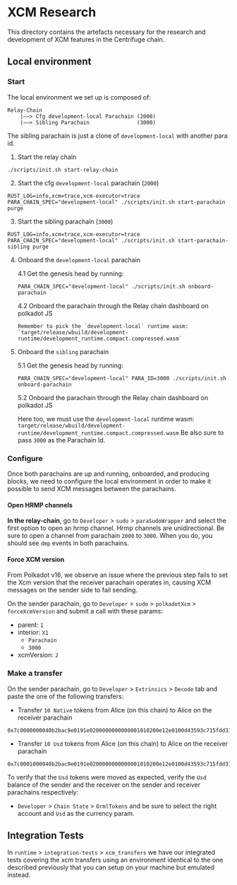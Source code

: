 # XCM Research

This directory contains the artefacts necessary for the research and development
of XCM features in the Centrifuge chain.


## Local environment

### Start

The local environment we set up is composed of:

```
Relay-Chain
    |——> Cfg development-local Parachain (2000)
    |——> Sibling Parachain               (3000)
```

The sibling parachain is just a clone of `development-local` with another para id.

1. Start the relay chain

```
./scripts/init.sh start-relay-chain
```


2. Start the cfg `development-local` parachain (`2000`)

```
RUST_LOG=info,xcm=trace,xcm-executor=trace PARA_CHAIN_SPEC="development-local" ./scripts/init.sh start-parachain purge
```

3. Start the sibling parachain (`3000`)

```
RUST_LOG=info,xcm=trace,xcm-executor=trace PARA_CHAIN_SPEC="development-local" ./scripts/init.sh start-parachain-sibling purge
```

4. Onboard the `development-local` parachain

   4.1 Get the genesis head by running:

    ```
    PARA_CHAIN_SPEC="development-local" ./scripts/init.sh onboard-parachain
    ```

   4.2 Onboard the parachain through the Relay chain dashboard on polkadot JS

       Remember to pick the `development-local` runtime wasm: `target/release/wbuild/development-runtime/development_runtime.compact.compressed.wasm`

5. Onboard the `sibling` parachain

   5.1 Get the genesis head by running:

    ```
    PARA_CHAIN_SPEC="development-local" PARA_ID=3000 ./scripts/init.sh onboard-parachain
    ```

   5.2 Onboard the parachain through the Relay chain dashboard on polkadot JS

   Here too, we must use the `development-local` runtime wasm: `target/release/wbuild/development-runtime/development_runtime.compact.compressed.wasm`
   Be also sure to pass `3000` as the Parachain Id.

### Configure

Once both parachains are up and running, onboarded, and producing blocks, we need to configure the local environment
in order to make it possible to send XCM messages between the parachains.

#### Open HRMP channels

**In the relay-chain**, go to `Developer` > `sudo` > `paraSudoWrapper` and select the first option to open an hrmp channel.
Hrmp channels are unidirectional. Be sure to open a channel from parachain `2000` to `3000`. When you do,
you should see `dmp` events in both parachains.

#### Force XCM version

From Polkadot v16, we observe an issue where the previous step fails to set the Xcm version that the receiver parachain
operates in, causing XCM messages on the sender side to fail sending.

On the sender parachain, go to `Developer` > `sudo` > `polkadotXcm` > `forceXcmVersion` and submit a call with these params:

- parent: `1`
- interior: `X1`
    - `Parachain`
    - `3000`
- xcmVersion: `2`


### Make a transfer

On the sender parachain, go to `Developer` > `Extrinsics` > `Decode` tab and paste the one of the following transfers:

- Transfer `10 Native` tokens from Alice (on this chain) to Alice on the receiver parachain

```
0x7c0000000040b2bac9e0191e0200000000000001010200e12e0100d43593c715fdd31c61141abd04a99fd6822c8558854ccde39a5684e7a56da27d00f2052a01000000
```

- Transfer `10 Usd` tokens from Alice (on this chain) to Alice on the receiver parachain

```
0x7c0001000040b2bac9e0191e0200000000000001010200e12e0100d43593c715fdd31c61141abd04a99fd6822c8558854ccde39a5684e7a56da27d00f2052a01000000
```

To verify that the `Usd` tokens were moved as expected, verify the `Usd` balance of the sender and the receiver on the
sender and receiver parachains respectively:

- `Developer` > `Chain State` > `OrmlTokens` and be sure to select the right account and `Usd` as the currency param.

## Integration Tests

In `runtime` > `integration-tests` > `xcm_transfers` we have our integrated tests covering the xcm transfers using an
environment identical to the one described previously that you can setup on your machine but emulated instead.
